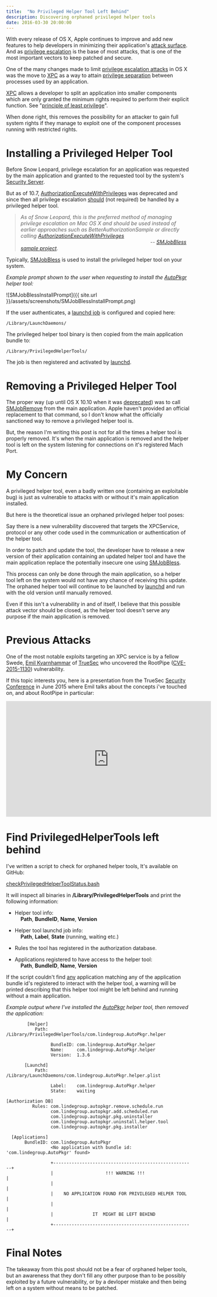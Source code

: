 ```yaml
---
title:  "No Privileged Helper Tool Left Behind"
description: Discovering orphaned privileged helper tools
date: 2016-03-30 20:00:00
---
```


With every release of OS X, Apple continues to improve and add new features to help developers in minimizing their application's [attack surface](https://en.wikipedia.org/wiki/Attack_surface). And as [privilege escalation](https://en.wikipedia.org/wiki/Privilege_escalation) is the base of most attacks, that is one of the most important vectors to keep patched and secure.

One of the many changes made to limit [privilege escalation attacks](https://en.wikipedia.org/wiki/Privilege_escalation) in OS X was the move to [XPC](https://developer.apple.com/library/mac/documentation/MacOSX/Conceptual/BPSystemStartup/Chapters/CreatingXPCServices.html) as a way to attain [privilege separation](https://en.wikipedia.org/wiki/Privilege_separation) between processes used by an application.

[XPC](https://developer.apple.com/library/mac/documentation/MacOSX/Conceptual/BPSystemStartup/Chapters/CreatingXPCServices.html) allows a developer to split an application into smaller components which are only granted the minimum rights required to perform their explicit function. See "[principle of least privilege](https://en.wikipedia.org/wiki/Principle_of_least_privilege)".

When done right, this removes the possibility for an attacker to gain full system rights if they manage to exploit one of the component processes running with restricted rights.

# Installing a Privileged Helper Tool

Before Snow Leopard, privilege escalation for an application was requested by the main application and granted to the requested tool by the system's [Security Server](https://developer.apple.com/library/mac/documentation/Security/Conceptual/Security_Overview/Architecture/Architecture.html).

But as of 10.7, [AuthorizationExecuteWithPrivileges](https://developer.apple.com/library/mac/documentation/Security/Reference/authorization_ref/#//apple_ref/c/func/AuthorizationExecuteWithPrivileges) was deprecated and since then all privilege escalation <u>should</u> (not required) be handled by a privileged helper tool.

> _As of Snow Leopard, this is the preferred method of managing privilege escalation on Mac OS X and should be used instead of earlier approaches such as BetterAuthorizationSample or directly calling [AuthorizationExecuteWithPrivileges](https://developer.apple.com/library/mac/documentation/Security/Reference/authorization_ref/#//apple_ref/c/func/AuthorizationExecuteWithPrivileges)  
>                                                                                          -- [SMJobBless sample project](https://developer.apple.com/library/mac/samplecode/SMJobBless/Introduction/Intro.html)_.

Typically, [SMJobBless](https://developer.apple.com/library/mac/documentation/ServiceManagement/Reference/ServiceManagement_header_reference/#//apple_ref/c/func/SMJobBless) is used to install the privileged helper tool on your system.

_Example prompt shown to the user when requesting to install the [AutoPkgr](https://github.com/lindegroup/autopkgr) helper tool:_

![SMJobBlessInstallPrompt]({{ site.url }}/assets/screenshots/SMJobBlessInstallPrompt.png)

If the user authenticates, a [launchd job](x-man-page://5/launchd.plist) is configured and copied here:

```console
/Library/LaunchDaemons/
```

The privileged helper tool binary is then copied from the main application bundle to:

```console
/Library/PrivilegedHelperTools/
```

The job is then registered and activated by [launchd](x-man-page://8/launchd).

# Removing a Privileged Helper Tool

The proper way (up until OS X 10.10 when it was [deprecated](https://developer.apple.com/library/mac/documentation/General/Reference/APIDiffsMacOSX10_10SeedDiff/frameworks/ServiceManagement.html)) was to call [SMJobRemove](https://developer.apple.com/library/mac/documentation/ServiceManagement/Reference/ServiceManagement_header_reference/index.html#//apple_ref/c/func/SMJobRemove) from the main application. Apple haven't provided an official replacement to that command, so I don't know what the officially sanctioned way to remove a privileged helper tool is.

But, the reason I'm writing this post is not for all the times a helper tool is properly removed.
 It's when the main application is removed and the helper tool is left on the system listening for connections on it's registered Mach Port.

# My Concern

A privileged helper tool, even a badly written one (containing an exploitable bug) is just as vulnerable to attacks with or without it's main application installed.

But here is the theoretical issue an orphaned privileged helper tool poses:

Say there is a new vulnerability discovered that targets the XPCService, protocol or any other code used in the communication or authentication of the helper tool.

In order to patch and update the tool, the developer have to release a new version of their application containing an updated helper tool and have the main application replace the potentially insecure one using [SMJobBless](https://developer.apple.com/library/mac/documentation/ServiceManagement/Reference/ServiceManagement_header_reference/#//apple_ref/c/func/SMJobBless).

This process can only be done through the main application, so a helper tool left on the system would not have any chance of receiving this update. The orphaned helper tool will continue to be launched by [launchd](x-man-page://8/launchd) and run with the old version until manually removed.

Even if this isn't a vulnerability in and of itself, I believe that this possible attack vector should be closed, as the helper tool doesn't serve any purpose if the main application is removed.

# Previous Attacks

One of the most notable exploits targeting an XPC service is by a fellow Swede, [Emil Kvarnhammar](https://twitter.com/emilkvarnhammar) of [TrueSec](http://www.truesec.se) who uncovered the RootPipe ([CVE-2015-1130](http://www.cvedetails.com/cve/CVE-2015-1130/)) vulnerability. 

If this topic interests you, here is a presentation from the TrueSec [Security Conference](http://www.securityconf.se) in June 2015 where Emil talks about the concepts i've touched on, and about RootPipe in particular: 

<iframe width="560" height="315" src="https://www.youtube.com/embed/cjgbPh_Freg" frameborder="0" allowfullscreen></iframe>

<br>

# Find PrivilegedHelperTools left behind

I've written a script to check for orphaned helper tools, It's available on GitHub:

[checkPrivilegedHelperToolStatus.bash](https://github.com/erikberglund/Scripts/blob/master/Tools/checkPrivilegedHelperToolStatus.bash)

It will inspect all binaries in **/Library/PrivilegedHelperTools** and print the following information:

* Helper tool info:  
    **Path**, **BundleID**, **Name**, **Version**

* Helper tool launchd job info:  
    **Path**, **Label**, **State** (running, waiting etc.)

* Rules the tool has registered in the authorization database.

* Applications registered to have access to the helper tool:  
    **Path**, **BundleID**, **Name**, **Version**

If the script couldn't find <u>any</u> application matching any of the application bundle id's registered to interact with the helper tool, a warning will be printed describing that this helper tool might be left behind and running without a main application.

_Example output where I've installed the [AutoPkgr](https://github.com/lindegroup/autopkgr) helper tool, then removed the application:_

```
        [Helper]
           Path: /Library/PrivilegedHelperTools/com.lindegroup.AutoPkgr.helper
                 
                 BundleID: com.lindegroup.AutoPkgr.helper
                 Name:     com.lindegroup.AutoPkgr.helper
                 Version:  1.3.6

       [Launchd]
           Path: /Library/LaunchDaemons/com.lindegroup.AutoPkgr.helper.plist
           
                 Label:    com.lindegroup.AutoPkgr.helper
                 State:    waiting
             
[Authorization DB]               
          Rules: com.lindegroup.autopkgr.remove.schedule.run
                 com.lindegroup.autopkgr.add.scheduled.run
                 com.lindegroup.autopkgr.pkg.uninstaller
                 com.lindegroup.autopkgr.uninstall.helper.tool
                 com.lindegroup.autopkgr.pkg.installer

  [Applications]
       BundleID: com.lindegroup.AutoPkgr
                 <No application with bundle id: 'com.lindegroup.AutoPkgr' found>
                 
                 +------------------------------------------------------+
                 |                    !!! WARNING !!!                   |
                 |                                                      |
                 |    NO APPLICATION FOUND FOR PRIVILEGED HELPER TOOL   |
                 |                                                      |
                 |               IT  MIGHT BE LEFT BEHIND               |
                 +------------------------------------------------------+
```

# Final Notes

The takeaway from this post should not be a fear of orphaned helper tools, but an awareness that they don't fill any other purpose than to be possibly exploited by a future vulnerability, or by a devloper mistake and then being left on a system without means to be patched.